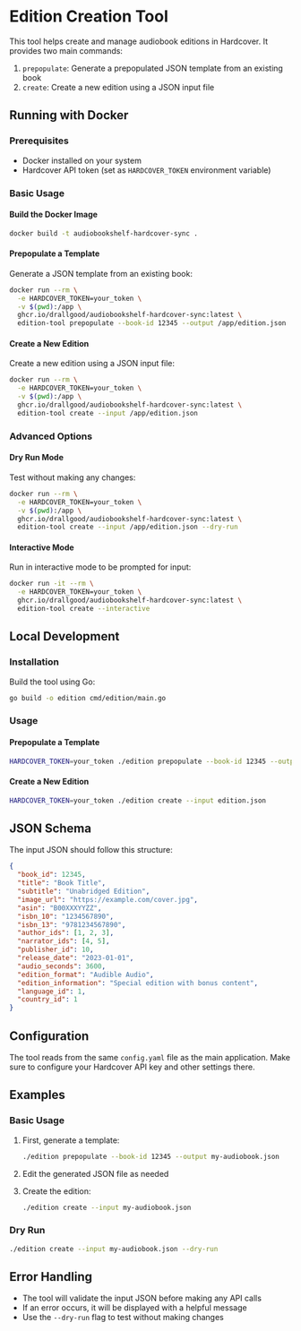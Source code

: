 # Edition Creation Tool

This tool helps create and manage audiobook editions in Hardcover. It provides two main commands:

1. `prepopulate`: Generate a prepopulated JSON template from an existing book
2. `create`: Create a new edition using a JSON input file

## Running with Docker

### Prerequisites
- Docker installed on your system
- Hardcover API token (set as `HARDCOVER_TOKEN` environment variable)

### Basic Usage

#### Build the Docker Image
```bash
docker build -t audiobookshelf-hardcover-sync .
```

#### Prepopulate a Template
Generate a JSON template from an existing book:

```bash
docker run --rm \
  -e HARDCOVER_TOKEN=your_token \
  -v $(pwd):/app \
  ghcr.io/drallgood/audiobookshelf-hardcover-sync:latest \
  edition-tool prepopulate --book-id 12345 --output /app/edition.json
```

#### Create a New Edition
Create a new edition using a JSON input file:

```bash
docker run --rm \
  -e HARDCOVER_TOKEN=your_token \
  -v $(pwd):/app \
  ghcr.io/drallgood/audiobookshelf-hardcover-sync:latest \
  edition-tool create --input /app/edition.json
```

### Advanced Options

#### Dry Run Mode
Test without making any changes:

```bash
docker run --rm \
  -e HARDCOVER_TOKEN=your_token \
  -v $(pwd):/app \
  ghcr.io/drallgood/audiobookshelf-hardcover-sync:latest \
  edition-tool create --input /app/edition.json --dry-run
```

#### Interactive Mode
Run in interactive mode to be prompted for input:

```bash
docker run -it --rm \
  -e HARDCOVER_TOKEN=your_token \
  ghcr.io/drallgood/audiobookshelf-hardcover-sync:latest \
  edition-tool create --interactive
```

## Local Development

### Installation

Build the tool using Go:

```bash
go build -o edition cmd/edition/main.go
```

### Usage

#### Prepopulate a Template

```bash
HARDCOVER_TOKEN=your_token ./edition prepopulate --book-id 12345 --output edition.json
```

#### Create a New Edition

```bash
HARDCOVER_TOKEN=your_token ./edition create --input edition.json
```

## JSON Schema

The input JSON should follow this structure:

```json
{
  "book_id": 12345,
  "title": "Book Title",
  "subtitle": "Unabridged Edition",
  "image_url": "https://example.com/cover.jpg",
  "asin": "B00XXXYYZZ",
  "isbn_10": "1234567890",
  "isbn_13": "9781234567890",
  "author_ids": [1, 2, 3],
  "narrator_ids": [4, 5],
  "publisher_id": 10,
  "release_date": "2023-01-01",
  "audio_seconds": 3600,
  "edition_format": "Audible Audio",
  "edition_information": "Special edition with bonus content",
  "language_id": 1,
  "country_id": 1
}
```

## Configuration

The tool reads from the same `config.yaml` file as the main application. Make sure to configure your Hardcover API key and other settings there.

## Examples

### Basic Usage

1. First, generate a template:
   ```bash
   ./edition prepopulate --book-id 12345 --output my-audiobook.json
   ```

2. Edit the generated JSON file as needed

3. Create the edition:
   ```bash
   ./edition create --input my-audiobook.json
   ```

### Dry Run

```bash
./edition create --input my-audiobook.json --dry-run
```

## Error Handling

- The tool will validate the input JSON before making any API calls
- If an error occurs, it will be displayed with a helpful message
- Use the `--dry-run` flag to test without making changes
